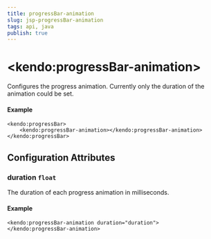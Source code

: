 ```yaml
---
title: progressBar-animation
slug: jsp-progressBar-animation
tags: api, java
publish: true
---
```


# \<kendo:progressBar-animation\>

Configures the progress animation. Currently only the duration of the animation could be set.

#### Example
    <kendo:progressBar>
        <kendo:progressBar-animation></kendo:progressBar-animation>
    </kendo:progressBar>

## Configuration Attributes

### duration `float`

The duration of each progress animation in milliseconds.

#### Example
    <kendo:progressBar-animation duration="duration">
    </kendo:progressBar-animation>

